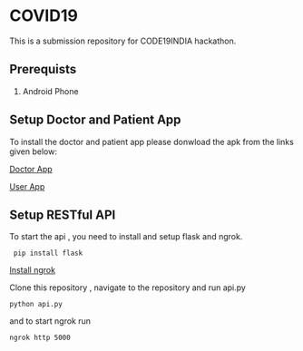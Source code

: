 # COVID19
This is a submission repository for CODE19INDIA hackathon.

## Prerequists
1. Android Phone

## Setup Doctor and Patient App
To install the doctor and patient app please donwload the apk from the links given below:

[Doctor App](http://github.com)

[User App](http://github.com)

## Setup RESTful API
To start the api , you need to install and setup flask and ngrok.

``` pip install flask```

[Install ngrok](https://ngrok.com/)

Clone this repository , navigate to the repository and run api.py

```python api.py```

and to start ngrok run

```ngrok http 5000```
